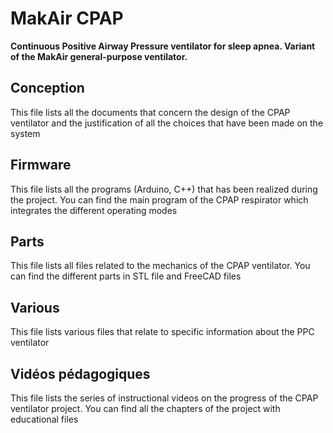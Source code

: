 # MakAir CPAP

**Continuous Positive Airway Pressure ventilator for sleep apnea. Variant of the MakAir general-purpose ventilator.**

## Conception

This file lists all the documents that concern the design of the CPAP ventilator and the justification of all the choices that have been made on the system

## Firmware 

This file lists all the programs (Arduino, C++) that has been realized during the project. You can find the main program of the CPAP respirator which integrates the different operating modes

## Parts

This file lists all files related to the mechanics of the CPAP ventilator. You can find the different parts in STL file and FreeCAD files

## Various

This file lists various files that relate to specific information about the PPC ventilator

## Vidéos pédagogiques

This file lists the series of instructional videos on the progress of the CPAP ventilator project. You can find all the chapters of the project with educational files
